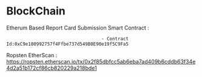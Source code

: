 # BlockChain

Etherum Based Report Card Submission Smart Contract :
                                       
                                       - Contract Id:0xC9e180992757f4Ffbe737d549B0E90e19f5C9Fa5


Ropsten EtherScan : https://ropsten.etherscan.io/tx/0x2f85dbfcc5ab6eba7ad409b6cddb63f34e4d2a51b172cf86cb820229a218bde1
